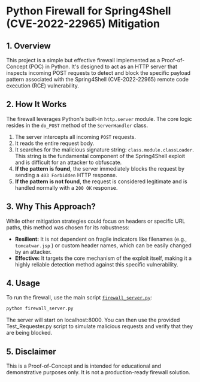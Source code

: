 # Python Firewall for Spring4Shell (CVE-2022-22965) Mitigation

## 1. Overview

This project is a simple but effective firewall implemented as a Proof-of-Concept (POC) in Python. It's designed to act as an HTTP server that inspects incoming POST requests to detect and block the specific payload pattern associated with the Spring4Shell (CVE-2022-22965) remote code execution (RCE) vulnerability.

## 2. How It Works

The firewall leverages Python's built-in `http.server` module. The core logic resides in the `do_POST` method of the `ServerHandler` class.

1.  The server intercepts all incoming `POST` requests.
2.  It reads the entire request body.
3.  It searches for the malicious signature string: `class.module.classLoader`. This string is the fundamental component of the Spring4Shell exploit and is difficult for an attacker to obfuscate.
4.  **If the pattern is found**, the server immediately blocks the request by sending a `403 Forbidden` HTTP response.
5.  **If the pattern is not found**, the request is considered legitimate and is handled normally with a `200 OK` response.

## 3. Why This Approach?

While other mitigation strategies could focus on headers or specific URL paths, this method was chosen for its robustness:

*   **Resilient:** It is not dependent on fragile indicators like filenames (e.g., `tomcatwar.jsp` ) or custom header names, which can be easily changed by an attacker.
*   **Effective:** It targets the core mechanism of the exploit itself, making it a highly reliable detection method against this specific vulnerability.

## 4. Usage

To run the firewall, use the main script [`firewall_server.py`](firewall_server.py):

```bash
python firewall_server.py
```
The server will start on localhost:8000.
You can then use the provided Test_Requester.py script to simulate malicious requests and verify that they are being blocked.


## 5. Disclaimer

This is a Proof-of-Concept and is intended for educational and demonstrative purposes only. It is not a production-ready firewall solution.
